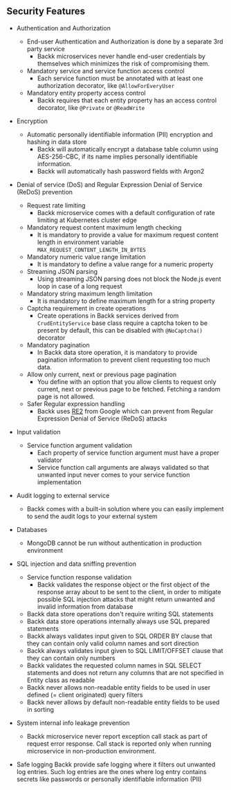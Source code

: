 ## Security Features

- Authentication and Authorization
  - End-user Authentication and Authorization is done by a separate 3rd party service
    - Backk microservices never handle end-user credentials by themselves which minimizes the risk of compromising them.
  - Mandatory service and service function access control
    - Each service function must be annotated with at least one authorization decorator, like `@AllowForEveryUser`
  - Mandatory entity property access control
    - Backk requires that each entity property has an access control decorator, like `@Private` or `@ReadWrite`

- Encryption
  - Automatic personally identifiable information (PII) encryption and hashing in data store
    - Backk will automatically encrypt a database table column using AES-256-CBC, if its name implies personally identifiable information.
    - Backk will automatically hash password fields with Argon2

- Denial of service (DoS) and Regular Expression Denial of Service (ReDoS) prevention
  - Request rate limiting
    - Backk microservice comes with a default configuration of rate limiting at Kubernetes cluster edge 
  - Mandatory request content maximum length checking
    - It is mandatory to provide a value for maximum request content length in environment variable `MAX_REQUEST_CONTENT_LENGTH_IN_BYTES`
  - Mandatory numeric value range limitation
    - It is mandatory to define a value range for a numeric property
  - Streaming JSON parsing
    - Using streaming JSON parsing does not block the Node.js event loop in case of a long request
  - Mandatory string maximum length limitation
    - It is mandatory to define maximum length for a string property
  - Captcha requirement in create operations
    - Create operations in Backk services derived from `CrudEntityService` base class require a captcha token to be present by default, this can be disabled with `@NoCaptcha()` decorator
  - Mandatory pagination
    - In Backk data store operation, it is mandatory to provide pagination information to prevent client requesting too much data. 
  - Allow only current, next or previous page pagination
    - You define with an option that you allow clients to request only current, next or previous page to be fetched. Fetching a random page is not allowed.
  - Safer Regular expression handling
    - Backk uses [RE2](https://github.com/uhop/node-re2/) from Google which can prevent from Regular Expression Denial of Service (ReDoS) attacks
  
- Input validation
  - Service function argument validation
    - Each property of service function argument must have a proper validator  
    - Service function call arguments are always validated so that unwanted input never comes to your service function implementation

- Audit logging to external service
  - Backk comes with a built-in solution where you can easily implement to send the audit logs to your external system

- Databases
  - MongoDB cannot be run without authentication in production environment
  
- SQL injection and data sniffing prevention
  - Service function response validation
    - Backk validates the response object or the first object of the response array about to be sent to the client, in order to mitigate possible SQL injection attacks that might return unwanted and invalid information from database
  - Backk data store operations don't require writing SQL statements
  - Backk data store operations internally always use SQL prepared statements
  - Backk always validates input given to SQL ORDER BY clause that they can contain only valid column names and sort direction
  - Backk always validates input given to SQL LIMIT/OFFSET clause that they can contain only numbers
  - Backk validates the requested column names in SQL SELECT statements and does not return any columns that are not specified in Entity class as readable
  - Backk never allows non-readable entity fields to be used in user defined (= client originated) query filters
  - Backk never allows by default non-readable entity fields to be used in sorting

- System internal info leakage prevention
  - Backk microservice never report exception call stack as part of request error response. Call stack is reported only when running microservice in non-production environment.
  
- Safe logging
  Backk provide safe logging where it filters out unwanted log entries. Such log entries are the ones where log entry contains secrets like passwords or personally identifiable information (PII)  


